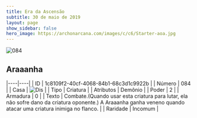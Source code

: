 ```yaml
---
title: Era da Ascensão
subtitle: 30 de maio de 2019
layout: page
show_sidebar: false
hero_image: https://archonarcana.com/images/c/c6/Starter-aoa.jpg
---
```


![084](https://cdn.keyforgegame.com/media/card_front/pt/435_084_FXFCW47X3HG4_pt.png)

## Araaanha

|----|----|
| ID | 1c8109f2-40cf-4068-84b1-68c3d1c9922b |
| Número | 084 |
| Casa | ![Dis](https://archonarcana.com/images/thumb/e/e8/Dis.png/22px-Dis.png "Dis") |
| Tipo | Criatura |
| Atributos | Demônio |
| Poder | 2 |
| Armadura | 0 |
| Texto | Combate.(Quando usar esta criatura para lutar, ela não sofre dano da criatura oponente.) A Araaanha ganha veneno quando atacar uma criatura inimiga no flanco. |
| Raridade | Incomum |
